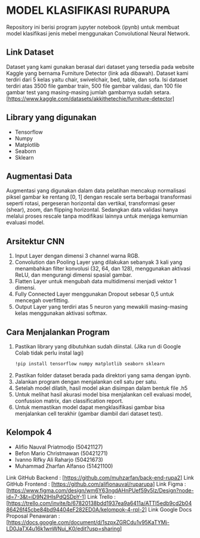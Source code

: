 # MODEL KLASIFIKASI RUPARUPA

Repository ini berisi program jupyter notebook (ipynb) untuk membuat model klasifikasi jenis mebel menggunakan Convolutional Neural Network. 

## Link Dataset

Dataset yang kami gunakan berasal dari dataset yang tersedia pada website Kaggle yang bernama Furniture Detector (link ada dibawah). Dataset kami terdiri dari 5 kelas yaitu chair, swivelchair, bed, table, dan sofa. Isi dataset terdiri atas 3500 file gambar train, 500 file gambar validasi, dan 100 file gambar test yang masing-masing jumlah gambarnya sudah setara.
[https://www.kaggle.com/datasets/akkithetechie/furniture-detector]

## Library yang digunakan

- Tensorflow
- Numpy
- Matplotlib
- Seaborn
- Sklearn

## Augmentasi Data

Augmentasi yang digunakan dalam data pelatihan mencakup normalisasi piksel gambar ke rentang [0, 1] dengan rescale serta berbagai transformasi seperti rotasi, pergeseran horizontal dan vertikal, transformasi geser (shear), zoom, dan flipping horizontal. Sedangkan data validasi hanya melalui proses rescale tanpa modifikasi lainnya untuk menjaga kemurnian evaluasi model.

## Arsitektur CNN

1. Input Layer dengan dimensi 3 channel warna RGB.
2. Convolution dan Pooling Layer yang dilakukan sebanyak 3 kali yang menambahkan filter konvolusi (32, 64, dan 128), menggunakan aktivasi ReLU, dan mengurangi dimensi spasial gambar.
3. Flatten Layer untuk mengubah data multidimensi menjadi vektor 1 dimensi.
4. Fully Connected Layer menggunakan Dropout sebesar 0,5 untuk mencegah overfitting.
5. Output Layer yang terdiri atas 5 neuron yang mewakili masing-masing kelas menggunakan aktivasi softmax.

## Cara Menjalankan Program

1. Pastikan library yang dibutuhkan sudah diinstal. (Jika run di Google Colab tidak perlu instal lagi)
   ```bash
   !pip install tensorflow numpy matplotlib seaborn sklearn
   ```
2. Pastikan folder dataset berada pada direktori yang sama dengan ipynb.
3. Jalankan program dengan menjalankan cell satu per satu.
4. Setelah model dilatih, hasil model akan disimpan dalam bentuk file .h5
5. Untuk melihat hasil akurasi model bisa menjalankan cell evaluasi model, confussion matrix, dan classification report.
6. Untuk memastikan model dapat mengklasifikasi gambar bisa menjalankan cell terakhir (gambar diambil dari dataset test).

## Kelompok 4
- Alifio Nauval Priatmodjo (50421127)
- Befon Mario Christmawan (50421271)
- Ivanno Rifky Ali Raharjo (50421673)
- Muhammad Zharfan Alfanso (51421100)

Link GitHub Backend : [https://github.com/muhzarfan/back-end-rupa2]
Link GitHub Frontend : [https://github.com/alifionauval/ruparupa]
Link Figma : [https://www.figma.com/design/wm6Y63ngdAHnPUef59v5lz/Design?node-id=7-3&t=iD9N2lHIsPdQSDpY-1]
Link Trello : [https://trello.com/invite/b/67820138bdd1937ea9a6411a/ATTI5edb9cd2b0486426f45cbe84bd94404eF282ED0A/kelompok-4-rpl-2]
Link Google Docs Proposal Penawaran : [https://docs.google.com/document/d/1szpxZGRCdu1v95KaTYMj-LD0JaTX4u16k1wnWNui_K0/edit?usp=sharing]
